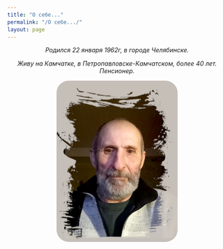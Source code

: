 ```yaml
---
title: "О себе..."
permalink: "/О себе.../"
layout: page
---
```


<style>
p {
  text-align: center
}
img {
    text-align: center; 
    width: 55%;
    border-radius: 28px;
    border-radius: 28px;
}
</style>



<p><em>Родился 22 января 1962г, в городе Челябинске.</em></p>
<p><em>Живу на Камчатке, в Петропавловске-Камчатском, более 40 лет. Пенсионер.</em></p>

![](/assets/images/me.jpg)